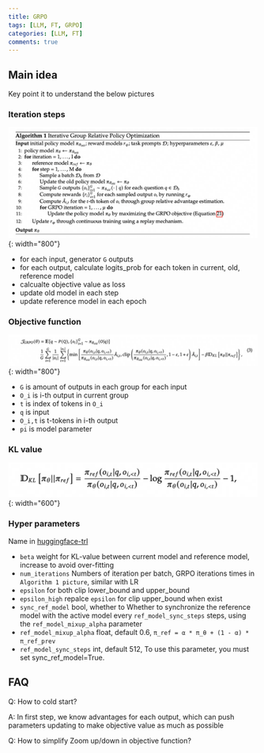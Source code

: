 ```yaml
---
title: GRPO
tags: [LLM, FT, GRPO]
categories: [LLM, FT]
comments: true
---
```


## Main idea

Key point it to understand the below pictures

### Iteration steps

![GRPO Iteration](/images/2025/0520-01.png){: width="800"}

+ for each input, generator `G` outputs
+ for each output, calculate logits_prob for each token in current, old, reference model 
+ calcualte objective value as loss 
+ update old model in each step 
+ update reference model in each epoch 

### Objective function

![Objective function](/images/2025/0520-02.png){: width="800"}

+ `G` is amount of outputs in each group for each input 
+ `O_i`  is i-th output in current group 
+ `t` is index of tokens in `O_i`
+ `q` is input 
+ `O_i,t` is t-tokens in i-th output 
+ `pi` is model parameter

### KL value

![KL value](/images/2025/0520-03.png){: width="600"}

### Hyper parameters

Name in [huggingface-trl](https://huggingface.co/docs/trl/main/en/grpo_trainer#trl.GRPOConfig)

+ `beta` weight for KL-value between current model and reference model, increase to avoid over-fitting 
+ `num_iterations` Numbers of iteration per batch, GRPO iterations times in `Algorithm 1 picture`, similar with LR
+ `epsilon` for both clip lower_bound and upper_bound 
+ `epsilon_high` repalce `epsilon` for clip upper_bound when exist
+ `sync_ref_model` bool, whether to Whether to synchronize the reference model with the active model every `ref_model_sync_steps` steps, using the `ref_model_mixup_alpha` parameter
+ `ref_model_mixup_alpha` float, default 0.6, `π_ref = α * π_θ + (1 - α) * π_ref_prev`
+ `ref_model_sync_steps` int, default 512, To use this parameter, you must set sync_ref_model=True.

## FAQ

Q: How to cold start? 

A: In first step, we know advantages for each output, which can push parameters updating to make objective value as much as possible 



Q: How to simplify Zoom up/down in objective function? 
